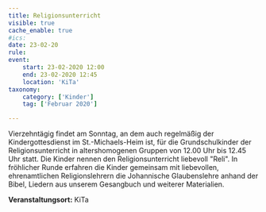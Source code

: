 ```yaml
---
title: Religionsunterricht
visible: true
cache_enable: true
#ics: 
date: 23-02-20
rule: 
event:
	start: 23-02-2020 12:00
	end: 23-02-2020 12:45
	location: 'KiTa'
taxonomy:
	category: ['Kinder']
	tag: ['Februar 2020']

---
```

Vierzehntägig findet am Sonntag, an dem auch regelmäßig der Kindergottesdienst im St.-Michaels-Heim ist, für die Grundschulkinder der Religionsunterricht in altershomogenen Gruppen von 12.00 Uhr bis 12.45 Uhr statt. Die Kinder nennen den Religionsunterricht liebevoll "Reli". In fröhlicher Runde erfahren die Kinder gemeinsam mit liebevollen, ehrenamtlichen Religionslehrern die Johannische Glaubenslehre anhand der Bibel, Liedern aus unserem Gesangbuch und weiterer Materialien.



**Veranstaltungsort:** KiTa

